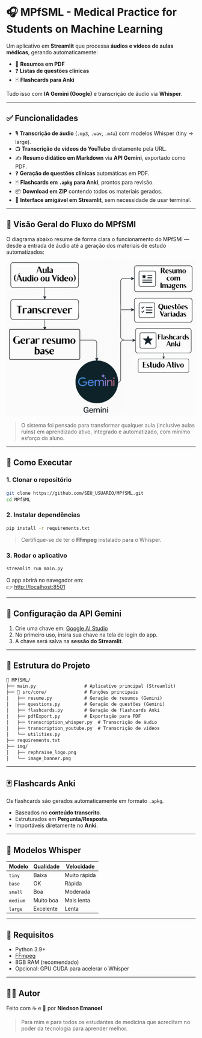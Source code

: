 # 🎧 MPfSML - Medical Practice for Students on Machine Learning  

Um aplicativo em **Streamlit** que processa **áudios e vídeos de aulas médicas**, gerando automaticamente:  
- 📄 **Resumos em PDF**  
- ❓ **Listas de questões clínicas**  
- 🃏 **Flashcards para Anki**  

Tudo isso com **IA Gemini (Google)** e transcrição de áudio via **Whisper**.  

---

## ✅ Funcionalidades  

- 🎙️ **Transcrição de áudio** (`.mp3`, `.wav`, `.m4a`) com modelos Whisper (tiny → large).  
- 📺 **Transcrição de vídeos do YouTube** diretamente pela URL.  
- ✍️ **Resumo didático em Markdown** via **API Gemini**, exportado como PDF.  
- ❓ **Geração de questões clínicas** automáticas em PDF.  
- 🃏 **Flashcards em `.apkg` para Anki**, prontos para revisão.  
- 📦 **Download em ZIP** contendo todos os materiais gerados.  
- 🚀 **Interface amigável em Streamlit**, sem necessidade de usar terminal.  

---

## 🧭 Visão Geral do Fluxo do MPfSMl

O diagrama abaixo resume de forma clara o funcionamento do MPfSMl — desde a entrada de áudio até a geração dos materiais de estudo automatizados:

![Fluxo do MPfSMl](https://raw.githubusercontent.com/NiedsonEmanoel/MPfSMI/refs/heads/main/MPfSML.png)

> O sistema foi pensado para transformar qualquer aula (inclusive aulas ruins) em aprendizado ativo, integrado e automatizado, com mínimo esforço do aluno.

---

## 🚀 Como Executar  

### 1. Clonar o repositório  

```bash
git clone https://github.com/SEU_USUARIO/MPfSML.git
cd MPfSML
```

### 2. Instalar dependências  

```bash
pip install -r requirements.txt
```

> Certifique-se de ter o **FFmpeg** instalado para o Whisper.  

### 3. Rodar o aplicativo  

```bash
streamlit run main.py
```

O app abrirá no navegador em:  
👉 [http://localhost:8501](http://localhost:8501)  

---

## 🔑 Configuração da API Gemini  

1. Crie uma chave em: [Google AI Studio](https://aistudio.google.com/app/apikey)  
2. No primeiro uso, insira sua chave na tela de login do app.  
3. A chave será salva na **sessão do Streamlit**.  

---

## 📁 Estrutura do Projeto  

```
📂 MPfSML/
├── main.py                  # Aplicativo principal (Streamlit)
├── 📂 src/core/              # Funções principais
│   ├── resume.py            # Geração de resumos (Gemini)
│   ├── questions.py         # Geração de questões (Gemini)
│   ├── flashcards.py        # Geração de flashcards Anki
│   ├── pdfExport.py         # Exportação para PDF
│   ├── transcription_whisper.py  # Transcrição de áudio
│   ├── transcription_youtube.py  # Transcrição de vídeos
│   └── utilities.py
├── requirements.txt
├── img/
│   ├── rephraise_logo.png
│   └── image_banner.png
```

---

## 🃏 Flashcards Anki  

Os flashcards são gerados automaticamente em formato `.apkg`.  
- Baseados no **conteúdo transcrito**.  
- Estruturados em **Pergunta/Resposta**.  
- Importáveis diretamente no **Anki**.  

---

## 🧪 Modelos Whisper  

| Modelo   | Qualidade     | Velocidade |
|----------|---------------|------------|
| `tiny`   | Baixa         | Muito rápida |
| `base`   | OK            | Rápida       |
| `small`  | Boa           | Moderada     |
| `medium` | Muito boa     | Mais lenta   |
| `large`  | Excelente     | Lenta        |

---

## 📌 Requisitos  

- Python 3.9+  
- [FFmpeg](https://ffmpeg.org/download.html)  
- 8GB RAM (recomendado)  
- Opcional: GPU CUDA para acelerar o Whisper  

---

## 👨‍💻 Autor  

Feito com ☕ e 🧠 por **Niedson Emanoel**  
> Para mim e para todos os estudantes de medicina que acreditam no poder da tecnologia para aprender melhor.  
